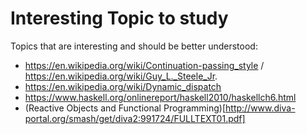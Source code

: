 # Interesting Topic to study

Topics that are interesting and should be better understood:
* https://en.wikipedia.org/wiki/Continuation-passing_style / https://en.wikipedia.org/wiki/Guy_L._Steele_Jr.
* https://en.wikipedia.org/wiki/Dynamic_dispatch 
* https://www.haskell.org/onlinereport/haskell2010/haskellch6.html
* (Reactive Objects and Functional Programming)[http://www.diva-portal.org/smash/get/diva2:991724/FULLTEXT01.pdf]
